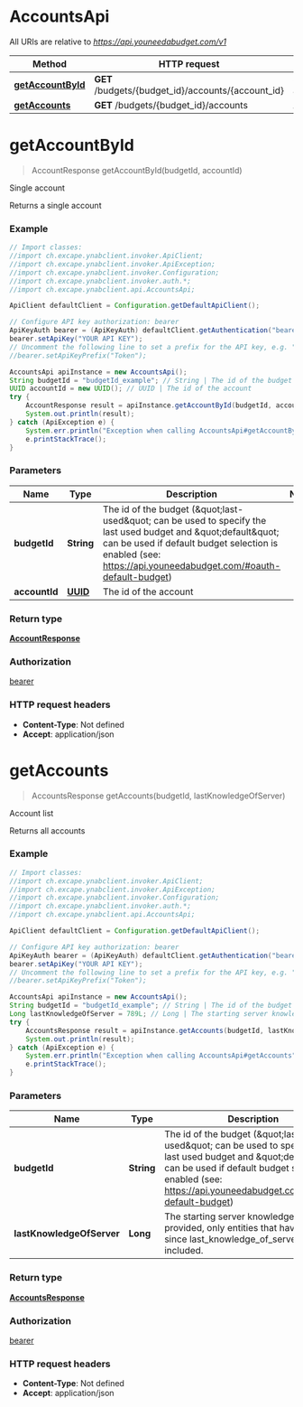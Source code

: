 # AccountsApi

All URIs are relative to *https://api.youneedabudget.com/v1*

Method | HTTP request | Description
------------- | ------------- | -------------
[**getAccountById**](AccountsApi.md#getAccountById) | **GET** /budgets/{budget_id}/accounts/{account_id} | Single account
[**getAccounts**](AccountsApi.md#getAccounts) | **GET** /budgets/{budget_id}/accounts | Account list

<a name="getAccountById"></a>
# **getAccountById**
> AccountResponse getAccountById(budgetId, accountId)

Single account

Returns a single account

### Example
```java
// Import classes:
//import ch.excape.ynabclient.invoker.ApiClient;
//import ch.excape.ynabclient.invoker.ApiException;
//import ch.excape.ynabclient.invoker.Configuration;
//import ch.excape.ynabclient.invoker.auth.*;
//import ch.excape.ynabclient.api.AccountsApi;

ApiClient defaultClient = Configuration.getDefaultApiClient();

// Configure API key authorization: bearer
ApiKeyAuth bearer = (ApiKeyAuth) defaultClient.getAuthentication("bearer");
bearer.setApiKey("YOUR API KEY");
// Uncomment the following line to set a prefix for the API key, e.g. "Token" (defaults to null)
//bearer.setApiKeyPrefix("Token");

AccountsApi apiInstance = new AccountsApi();
String budgetId = "budgetId_example"; // String | The id of the budget (\"last-used\" can be used to specify the last used budget and \"default\" can be used if default budget selection is enabled (see: https://api.youneedabudget.com/#oauth-default-budget)
UUID accountId = new UUID(); // UUID | The id of the account
try {
    AccountResponse result = apiInstance.getAccountById(budgetId, accountId);
    System.out.println(result);
} catch (ApiException e) {
    System.err.println("Exception when calling AccountsApi#getAccountById");
    e.printStackTrace();
}
```

### Parameters

Name | Type | Description  | Notes
------------- | ------------- | ------------- | -------------
 **budgetId** | **String**| The id of the budget (\&quot;last-used\&quot; can be used to specify the last used budget and \&quot;default\&quot; can be used if default budget selection is enabled (see: https://api.youneedabudget.com/#oauth-default-budget) |
 **accountId** | [**UUID**](.md)| The id of the account |

### Return type

[**AccountResponse**](AccountResponse.md)

### Authorization

[bearer](../README.md#bearer)

### HTTP request headers

 - **Content-Type**: Not defined
 - **Accept**: application/json

<a name="getAccounts"></a>
# **getAccounts**
> AccountsResponse getAccounts(budgetId, lastKnowledgeOfServer)

Account list

Returns all accounts

### Example
```java
// Import classes:
//import ch.excape.ynabclient.invoker.ApiClient;
//import ch.excape.ynabclient.invoker.ApiException;
//import ch.excape.ynabclient.invoker.Configuration;
//import ch.excape.ynabclient.invoker.auth.*;
//import ch.excape.ynabclient.api.AccountsApi;

ApiClient defaultClient = Configuration.getDefaultApiClient();

// Configure API key authorization: bearer
ApiKeyAuth bearer = (ApiKeyAuth) defaultClient.getAuthentication("bearer");
bearer.setApiKey("YOUR API KEY");
// Uncomment the following line to set a prefix for the API key, e.g. "Token" (defaults to null)
//bearer.setApiKeyPrefix("Token");

AccountsApi apiInstance = new AccountsApi();
String budgetId = "budgetId_example"; // String | The id of the budget (\"last-used\" can be used to specify the last used budget and \"default\" can be used if default budget selection is enabled (see: https://api.youneedabudget.com/#oauth-default-budget)
Long lastKnowledgeOfServer = 789L; // Long | The starting server knowledge.  If provided, only entities that have changed since last_knowledge_of_server will be included.
try {
    AccountsResponse result = apiInstance.getAccounts(budgetId, lastKnowledgeOfServer);
    System.out.println(result);
} catch (ApiException e) {
    System.err.println("Exception when calling AccountsApi#getAccounts");
    e.printStackTrace();
}
```

### Parameters

Name | Type | Description  | Notes
------------- | ------------- | ------------- | -------------
 **budgetId** | **String**| The id of the budget (\&quot;last-used\&quot; can be used to specify the last used budget and \&quot;default\&quot; can be used if default budget selection is enabled (see: https://api.youneedabudget.com/#oauth-default-budget) |
 **lastKnowledgeOfServer** | **Long**| The starting server knowledge.  If provided, only entities that have changed since last_knowledge_of_server will be included. | [optional]

### Return type

[**AccountsResponse**](AccountsResponse.md)

### Authorization

[bearer](../README.md#bearer)

### HTTP request headers

 - **Content-Type**: Not defined
 - **Accept**: application/json


